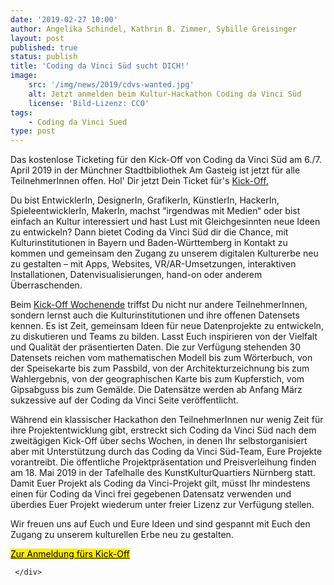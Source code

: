 ```yaml
---
date: '2019-02-27 10:00'
author: Angelika Schindel, Kathrin B. Zimmer, Sybille Greisinger 
layout: post
published: true
status: publish
title: 'Coding da Vinci Süd sucht DICH!'
image:
    src: '/img/news/2019/cdvs-wanted.jpg'
    alt: Jetzt anmelden beim Kultur-Hackathon Coding da Vinci Süd
    license: 'Bild-Lizenz: CC0'
tags:
    - Coding da Vinci Sued
type: post
---
```

<p>
Das kostenlose Ticketing für den Kick-Off von Coding da Vinci Süd am 6./7. April 2019 in der Münchner Stadtbibliothek Am Gasteig ist jetzt für alle TeilnehmerInnen offen. Hol' Dir jetzt Dein Ticket für's  <a href="https://www.xing.com/events/coding-vinci-sud-kick-off-2057724">Kick-Off.</a>
</p>
<p>
Du bist EntwicklerIn, DesignerIn, GrafikerIn, KünstlerIn, HackerIn, SpieleentwicklerIn, MakerIn, machst “irgendwas mit Medien“ oder bist einfach an Kultur interessiert und hast Lust mit Gleichgesinnten neue Ideen zu entwickeln? Dann bietet Coding da Vinci Süd dir die Chance, mit Kulturinstitutionen in Bayern und Baden-Württemberg in Kontakt zu kommen und gemeinsam den Zugang zu unserem digitalen Kulturerbe neu zu gestalten – mit Apps, Websites, VR/AR-Umsetzungen, interaktiven Installationen, Datenvisualisierungen, hand-on oder anderem Überraschenden.
</p>
<p>
Beim <a href="/events/sued/#programm">Kick-Off Wochenende</a> triffst Du nicht nur andere TeilnehmerInnen, sondern lernst auch die Kulturinstitutionen und ihre offenen Datensets kennen. Es ist Zeit, gemeinsam Ideen für neue Datenprojekte zu entwickeln, zu diskutieren und Teams zu bilden. Lasst Euch inspirieren von der Vielfalt und Qualität der präsentierten Daten. Die zur Verfügung stehenden 30 Datensets reichen vom mathematischen Modell bis zum Wörterbuch, von der Speisekarte bis zum Passbild, von der Architekturzeichnung bis zum Wahlergebnis, von der geographischen Karte bis zum Kupferstich, vom Gipsabguss bis zum Gemälde.
Die Datensätze werden ab Anfang März sukzessive auf der Coding da Vinci Seite veröffentlicht.
</p>
<p>Während ein klassischer Hackathon den TeilnehmerInnen nur wenig Zeit für ihre Projektentwicklung gibt, erstreckt sich Coding da Vinci Süd nach dem zweitägigen Kick-Off über sechs Wochen, in denen Ihr selbstorganisiert aber mit Unterstützung durch das Coding da Vinci Süd-Team, Eure Projekte vorantreibt. Die öffentliche Projektpräsentation und Preisverleihung finden am 18. Mai 2019 in der Tafelhalle des KunstKulturQuartiers Nürnberg statt. Damit Euer Projekt als Coding da Vinci-Projekt gilt, müsst Ihr mindestens einen für Coding da Vinci frei gegebenen Datensatz verwenden und überdies Euer Projekt wiederum unter freier Lizenz zur Verfügung stellen. 
</p>
<p>Wir freuen uns auf Euch und Eure Ideen und sind gespannt mit Euch den Zugang zu unserem kulturellen Erbe neu zu gestalten. </p>

<div class="col-lg-6 col-lg-offset-4">
       <p class="center"><a class="btn btn-primary btn-lg btn-events" style="background-color: #ffed00; color: #000000;" href="https://www.xing.com/events/coding-vinci-sud-kick-off-2057724" target="_blank" role="button">Zur Anmeldung fürs Kick-Off</a></p>

     </div>                     

